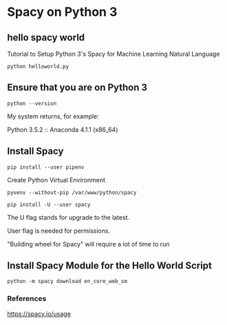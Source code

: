 # Spacy on Python 3
## hello spacy world

Tutorial to Setup Python 3's Spacy for Machine Learning Natural Language

```python helloworld.py```

## Ensure that you are on Python 3

```python --version```

My system returns, for example:

Python 3.5.2 :: Anaconda 4.1.1 (x86_64)

## Install Spacy

```pip install --user pipenv```

Create Python Virtual Environment

```pyvenv --without-pip /var/www/python/spacy```

```pip install -U --user spacy```

The U flag stands for upgrade to the latest.

User flag is needed for permissions.

"Building wheel for Spacy" will require a lot of time to run

## Install Spacy Module for the Hello World Script

```python -m spacy download en_core_web_sm```

### References

https://spacy.io/usage
